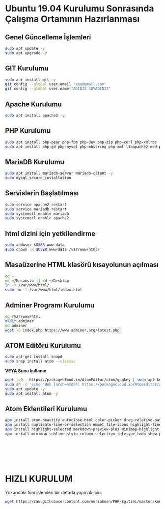 
# Ubuntu 19.04 Kurulumu Sonrasında<br>Çalışma Ortamının Hazırlanması

## Genel Güncelleme İşlemleri
```BASH
sudo apt update -y
sudo apt upgrade -y
```

## GIT Kurulumu
```BASH
sudo apt install git -y
git config --global user.email "xxx@gmail.com"
git config --global user.name "ADINIZ SOYADINIZ"
```

## Apache Kurulumu
```BASH
sudo apt install apache2 -y
```

## PHP Kurulumu
```BASH
sudo apt install php-pear php-fpm php-dev php-zip php-curl php-xmlrpc -y
sudo apt install php-gd php-mysql php-mbstring php-xml libapache2-mod-php -y
```

## MariaDB Kurulumu
```BASH
sudo apt install mariadb-server mariadb-client -y
sudo mysql_secure_installation
```

## Servislerin Başlatılması
```BASH
sudo service apache2 restart
sudo service mariadb restart
sudo systemctl enable mariadb
sudo systemctl enable apache2
```

## html dizini için yetkilendirme
```BASH
sudo adduser $USER www-data
sudo chown -R $USER:www-data /var/www/html/
```

## Masaüzerine HTML klasörü kısayolunun açılması
```BASH
cd ~
cd ~/Masaüstü || cd ~/Desktop
ln -s /var/www/html/
sudo rm -f /var/www/html/index.html
```

## Adminer Programı Kurulumu
```BASH
cd /var/www/html
mkdir adminer
cd adminer
wget -O index.php https://www.adminer.org/latest.php
```

## ATOM Editörü Kurulumu
```BASH
sudo apt-get install snapd
sudo snap install atom --classic
```

**VEYA Şunu kullanın**

```BASH
wget -qO - https://packagecloud.io/AtomEditor/atom/gpgkey | sudo apt-key add -
sudo sh -c 'echo "deb [arch=amd64] https://packagecloud.io/AtomEditor/atom/any/ any main" > /etc/apt/sources.list.d/atom.list'
sudo apt update -y
sudo apt install atom -y
```

## Atom Eklentileri Kurulumu
```BASH
apm install atom-beautify autoclose-html color-picker drag-relative-path
apm install duplicate-line-or-selection emmet file-icons highlight-line
apm install highlight-selected markdown-preview-plus minimap-highlight-selected
apm install minimap sublime-style-column-selection teletype todo-show project-viewer
```
<br><br><br><br>

# HIZLI KURULUM
Yukarıdaki tüm işlemleri bir defada yapmak için:
```BASH
wget https://raw.githubusercontent.com/nuriakman/PHP-Egitimi/master/konular/kurulum.sh -O - | sh
```
